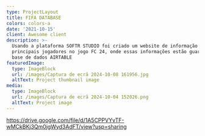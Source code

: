 ```yaml
---
type: ProjectLayout
title: FIFA DATABASE
colors: colors-a
date: '2021-10-15'
client: Awesome client
description: >-
  Usando a plataforma SOFTR STUDIO foi criado um website de informação dos
  principais jogadores no jogo FC 24, onde essas informações estão guardadas na
  base de dados AIRTABLE
featuredImage:
  type: ImageBlock
  url: /images/Captura de ecrã 2024-10-08 161956.jpg
  altText: Project thumbnail image
media:
  type: ImageBlock
  url: /images/Captura de ecrã 2024-10-04 152026.png
  altText: Project image
---
```

<https://drive.google.com/file/d/1A5CPPVYvTF-wMCkBKj3Qm0jgWyd3AdFT/view?usp=sharing>
